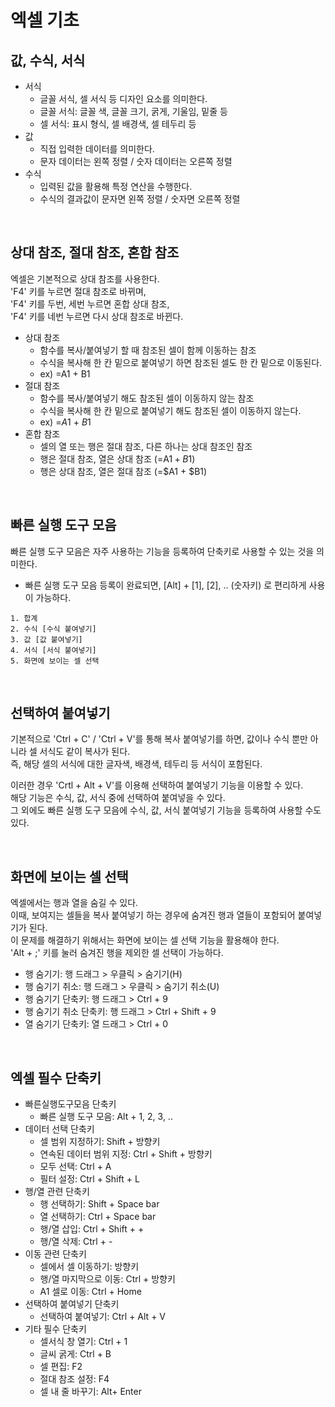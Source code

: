# 엑셀 기초

## 값, 수식, 서식

 - 서식
    - 글꼴 서식, 셀 서식 등 디자인 요소를 의미한다.
    - 글꼴 서식: 글꼴 색, 글꼴 크기, 굵게, 기울임, 밑줄 등
    - 셀 서식: 표시 형식, 셀 배경색, 셀 테두리 등
 - 값
    - 직접 입력한 데이터를 의미한다.
    - 문자 데이터는 왼쪽 정렬 / 숫자 데이터는 오른쪽 정렬
 - 수식
    - 입력된 값을 활용해 특정 연산을 수행한다.
    - 수식의 결과값이 문자면 왼쪽 정렬 / 숫자면 오른쪽 정렬

<br/>

## 상대 참조, 절대 참조, 혼합 참조

엑셀은 기본적으로 상대 참조를 사용한다.  
'F4' 키를 누르면 절대 참조로 바뀌며,  
'F4' 키를 두번, 세번 누르면 혼합 상대 참조,  
'F4' 키를 네번 누르면 다시 상대 참조로 바뀐다.  

 - 상대 참조
    - 함수를 복사/붙여넣기 할 때 참조된 셀이 함께 이동하는 참조
    - 수식을 복사해 한 칸 밑으로 붙여넣기 하면 참조된 셀도 한 칸 밑으로 이동된다.
    - ex) =A1 + B1
 - 절대 참조
    - 함수를 복사/붙여넣기 해도 참조된 셀이 이동하지 않는 참조
    - 수식을 복사해 한 칸 밑으로 붙여넣기 해도 참조된 셀이 이동하지 않는다.
    - ex) =$A$1 + $B$1
 - 혼합 참조
    - 셀의 열 또는 행은 절대 참조, 다른 하나는 상대 참조인 참조
    - 행은 절대 참조, 열은 상대 참조 (=A$1 + B$1)
    - 행은 상대 참조, 열은 절대 참조 (=$A1 + $B1)

<br/>

## 빠른 실행 도구 모음

빠른 실행 도구 모음은 자주 사용하는 기능을 등록하여 단축키로 사용할 수 있는 것을 의미한다.  
 - 빠른 실행 도구 모음 등록이 완료되면, [Alt] + [1], [2], .. (숫자키) 로 편리하게 사용이 가능하다.

```
1. 합계
2. 수식 [수식 붙여넣기]
3. 값 [값 붙여넣기]
4. 서식 [서식 붙여넣기]
5. 화면에 보이는 셀 선택
```

<br/>

## 선택하여 붙여넣기

기본적으로 'Ctrl + C' / 'Ctrl + V'를 통해 복사 붙여넣기를 하면, 값이나 수식 뿐만 아니라 셀 서식도 같이 복사가 된다.  
즉, 해당 셀의 서식에 대한 글자색, 배경색, 테두리 등 서식이 포함된다.  

이러한 경우 'Crtl + Alt + V'를 이용해 선택하여 붙여넣기 기능을 이용할 수 있다.  
해당 기능은 수식, 값, 서식 중에 선택하여 붙여넣을 수 있다.  
그 외에도 빠른 실행 도구 모음에 수식, 값, 서식 붙여넣기 기능을 등록하여 사용할 수도 있다.  

<br/>

## 화면에 보이는 셀 선택

엑셀에서는 행과 열을 숨길 수 있다.  
이때, 보여지는 셀들을 복사 붙여넣기 하는 경우에 숨겨진 행과 열들이 포함되어 붙여넣기가 된다.  
이 문제를 해결하기 위해서는 화면에 보이는 셀 선택 기능을 활용해야 한다.  
'Alt + ;' 키를 눌러 숨겨진 행을 제외한 셀 선택이 가능하다.  
 - 행 숨기기: 행 드래그 > 우클릭 > 숨기기(H)
 - 행 숨기기 취소: 행 드래그 > 우클릭 > 숨기기 취소(U)
 - 행 숨기기 단축키: 행 드래그 > Ctrl + 9
 - 행 숨기기 취소 단축키: 행 드래그 > Ctrl + Shift + 9
 - 열 숨기기 단축키: 열 드래그 > Ctrl + 0

<br/>

## 엑셀 필수 단축키
 - 빠른실행도구모음 단축키
    - 빠른 실행 도구 모음: Alt + 1, 2, 3, ..
 - 데이터 선택 단축키
    - 셀 범위 지정하기: Shift + 방향키
    - 연속된 데이터 범위 지정: Ctrl + Shift + 방향키
    - 모두 선택: Ctrl + A
    - 필터 설정: Ctrl + Shift + L
 - 행/열 관련 단축키
    - 행 선택하기: Shift + Space bar
    - 열 선택하기: Ctrl + Space bar
    - 행/열 삽입: Ctrl + Shift + +
    - 행/열 삭제: Ctrl + -
 - 이동 관련 단축키
    - 셀에서 셀 이동하기: 방향키
    - 행/열 마지막으로 이동: Ctrl + 방향키
    - A1 셀로 이동: Ctrl + Home
 - 선택하여 붙여넣기 단축키
    - 선택하여 붙여넣기: Ctrl + Alt + V
 - 기타 필수 단축키
    - 셀서식 창 열기: Ctrl + 1
    - 글씨 굵게: Ctrl + B
    - 셀 편집: F2
    - 절대 참조 설정: F4
    - 셀 내 줄 바꾸기: Alt+ Enter

